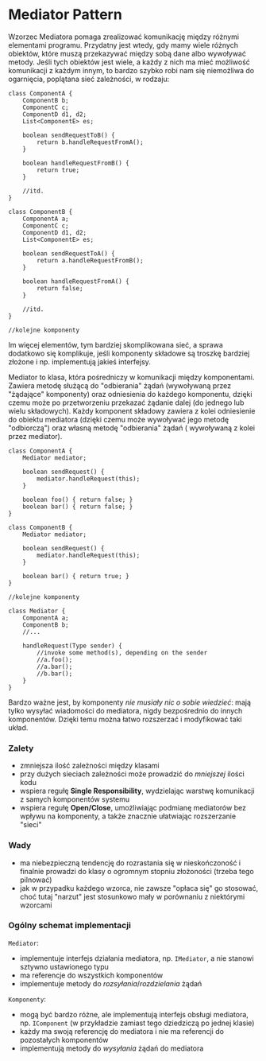 # Mediator Pattern

Wzorzec Mediatora pomaga zrealizować komunikację między różnymi elementami programu. Przydatny jest wtedy, gdy
mamy wiele różnych obiektów, które muszą przekazywać między sobą dane albo wywoływać metody. Jeśli tych obiektów jest
wiele, a każdy z nich ma mieć możliwość komunikacji z każdym innym, to bardzo szybko robi nam się niemożliwa do
ogarnięcia, poplątana sieć zależności, w rodzaju:

```
class ComponentA {
    ComponentB b;
    ComponentC c;
    ComponentD d1, d2;
    List<ComponentE> es;
    
    boolean sendRequestToB() {
        return b.handleRequestFromA();
    }
    
    boolean handleRequestFromB() {
        return true;
    }
    
    //itd.
}
```

```
class ComponentB {
    ComponentA a;
    ComponentC c;
    ComponentD d1, d2;
    List<ComponentE> es;
    
    boolean sendRequestToA() {
        return a.handleRequestFromB();
    }
    
    boolean handleRequestFromA() {
        return false;
    }
    
    //itd.
}
```

`//kolejne komponenty`

Im więcej elementów, tym bardziej skomplikowana sieć, a sprawa dodatkowo się komplikuje, jeśli komponenty składowe są
troszkę bardziej złożone i np. implementują jakieś interfejsy.

Mediator to klasa, która pośredniczy w komunikacji między komponentami. Zawiera metodę służącą do "odbierania"
żądań (wywoływaną przez "żądające" komponenty) oraz odniesienia do każdego komponentu, dzięki czemu może po
przetworzeniu
przekazać żądanie dalej (do jednego lub wielu składowych). Każdy komponent składowy zawiera z kolei odniesienie do
obiektu mediatora (dzięki czemu może wywoływać jego metodę "odbiorczą") oraz własną metodę "odbierania" żądań (
wywoływaną z kolei przez mediator).

```
class ComponentA {
    Mediator mediator;
    
    boolean sendRequest() {
        mediator.handleRequest(this);
    }
    
    boolean foo() { return false; }
    boolean bar() { return false; }
}
```

```
class ComponentB {
    Mediator mediator;
    
    boolean sendRequest() {
        mediator.handleRequest(this);
    }
    
    boolean bar() { return true; }
}
```

`//kolejne komponenty`

```
class Mediator {
    ComponentA a;
    ComponentB b;
    //...
    
    handleRequest(Type sender) {
        //invoke some method(s), depending on the sender
        //a.foo();
        //a.bar();
        //b.bar();
    }
}
```

Bardzo ważne jest, by komponenty _nie musiały nic o sobie wiedzieć_: mają tylko wysyłać wiadomości do mediatora, nigdy
bezpośrednio do innych komponentów. Dzięki temu można łatwo rozszerzać i modyfikować taki układ.

### Zalety

- zmniejsza ilość zależności między klasami
- przy dużych sieciach zależności może prowadzić do _mniejszej_ ilości kodu
- wspiera regułę **Single Responsibility**, wydzielając warstwę komunikacji z samych komponentów systemu
- wspiera regułę **Open/Close**, umożliwiając podmianę mediatorów bez wpływu na komponenty, a także znacznie ułatwiając
  rozszerzanie "sieci"

### Wady

- ma niebezpieczną tendencję do rozrastania się w nieskończoność i finalnie prowadzi do klasy o ogromnym stopniu
  złożoności (trzeba tego pilnować)
- jak w przypadku każdego wzorca, nie zawsze "opłaca się" go stosować, choć tutaj "narzut" jest stosunkowo mały w
  porównaniu z niektórymi wzorcami

### Ogólny schemat implementacji

`Mediator`:

- implementuje interfejs działania mediatora, np. `IMediator`, a nie stanowi sztywno ustawionego typu
- ma referencje do wszystkich komponentów
- implementuje metody do _rozsyłania_/_rozdzielania_ żądań

`Komponenty`:

- mogą być bardzo różne, ale implementują interfejs obsługi mediatora, np. `IComponent` (w przykładzie zamiast tego
  dziedziczą po jednej klasie)
- każdy ma swoją referencję do mediatora i nie ma referencji do pozostałych komponentów
- implementują metody do _wysyłania_ żądań do mediatora